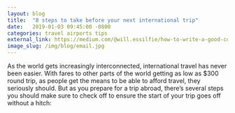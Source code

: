 ```yaml
---
layout: blog
title:  "8 steps to take before your next international trip"
date:   2019-01-03 09:45:00 -0800
categories: travel airports tips 
external_link: https://medium.com/@will.essilfie/how-to-write-a-good-cold-email-482e9e12a142
image_slug: /img/blog/email.jpg
---
```


As the world gets increasingly interconnected, international travel has never been easier. With fares to other parts of the world getting as low as $300 round trip, as people get the means to be able to afford travel, they seriously should. But as you prepare for a trip abroad, there’s several steps you should make sure to check off to ensure the start of your trip goes off without a hitch: